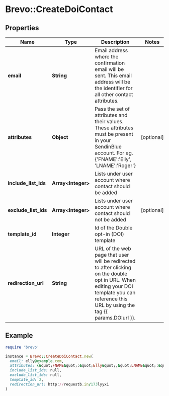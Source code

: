 # Brevo::CreateDoiContact

## Properties

| Name | Type | Description | Notes |
| ---- | ---- | ----------- | ----- |
| **email** | **String** | Email address where the confirmation email will be sent. This email address will be the identifier for all other contact attributes. |  |
| **attributes** | **Object** | Pass the set of attributes and their values. These attributes must be present in your SendinBlue account. For eg. {&#39;FNAME&#39;:&#39;Elly&#39;, &#39;LNAME&#39;:&#39;Roger&#39;} | [optional] |
| **include_list_ids** | **Array&lt;Integer&gt;** | Lists under user account where contact should be added |  |
| **exclude_list_ids** | **Array&lt;Integer&gt;** | Lists under user account where contact should not be added | [optional] |
| **template_id** | **Integer** | Id of the Double opt-in (DOI) template |  |
| **redirection_url** | **String** | URL of the web page that user will be redirected to after clicking on the double opt in URL. When editing your DOI template you can reference this URL by using the tag {{ params.DOIurl }}. |  |

## Example

```ruby
require 'brevo'

instance = Brevo::CreateDoiContact.new(
  email: elly@example.com,
  attributes: {&quot;FNAME&quot;:&quot;Elly&quot;,&quot;LNAME&quot;:&quot;Roger&quot;},
  include_list_ids: null,
  exclude_list_ids: null,
  template_id: 2,
  redirection_url: http://requestb.in/173lyyx1
)
```

